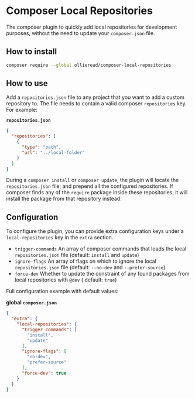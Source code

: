 # Composer Local Repositories

The composer plugin to quickly add local repositories for development purposes, without the need to update
your `composer.json` file.

## How to install

```bash
composer require --global ollieread/composer-local-repositories
```

## How to use

Add a `repositories.json` file to any project that you want to add a custom repository to. The file needs to contain a
valid composer `repositories` key. For example:

**`repositories.json`**

```json
{
  "repositories": [
    {
      "type": "path",
      "url": "../local-folder"
    }
  ]
}
```

During a `composer install` or `composer update`, the plugin will locate the `repositories.json` file; and prepend all
the configured repositories. If composer finds any of the `require` package inside these repositories, it will install
the package from that repository instead.

## Configuration

To configure the plugin, you can provide extra configuration keys under a `local-repositories` key in the `extra`
section.

- `trigger-commands` An array of composer commands that loads the local `repositories.json` file (default: `install`
  and `update`)
- `ignore-flags` An array of flags on which to ignore the local `repositories.json` file (default: `--no-dev`
  and `--prefer-source`)
- `force-dev` Whether to update the constraint of any found packages from local repositories with `@dev` (
  default: `true`)

Full configuration example with default values:

**global `composer.json`**

```json
{
  "extra": {
    "local-repositories": {
      "trigger-commands": [
        "install",
        "update"
      ],
      "ignore-flags": [
        "no-dev",
        "prefer-source"
      ],
      "force-dev": true
    }
  }
}
```
